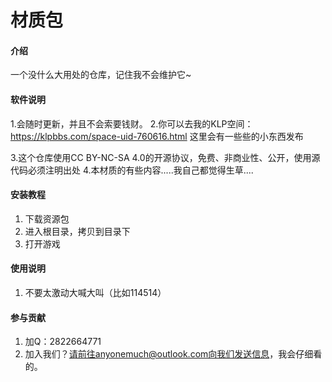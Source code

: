 # 材质包

#### 介绍
一个没什么大用处的仓库，记住我不会维护它~

#### 软件说明
1.会随时更新，并且不会索要钱财。
2.你可以去我的KLP空间：https://klpbbs.com/space-uid-760616.html 这里会有一些些的小东西发布

3.这个仓库使用CC BY-NC-SA 4.0的开源协议，免费、非商业性、公开，使用源代码必须注明出处
4.本材质的有些内容.....我自己都觉得生草....

#### 安装教程

1.  下载资源包
2.  进入根目录，拷贝到目录下
3.  打开游戏

#### 使用说明

1.  不要太激动大喊大叫（比如114514）

#### 参与贡献

1.  加Q：2822664771
2.  加入我们？请前往anyonemuch@outlook.com向我们发送信息，我会仔细看的。
